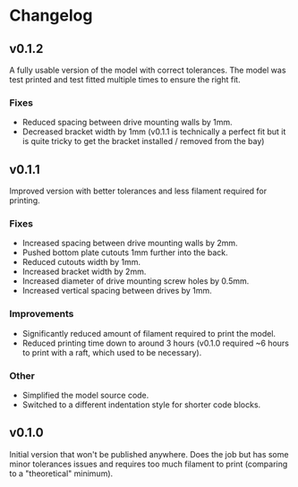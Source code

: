 Changelog
========

v0.1.2
------

A fully usable version of the model with correct tolerances. The model was test printed and test fitted multiple times to ensure the right fit.

### Fixes

* Reduced spacing between drive mounting walls by 1mm.
* Decreased bracket width by 1mm (v0.1.1 is technically a perfect fit but it is quite tricky to get the bracket installed / removed from the bay)

v0.1.1
------

Improved version with better tolerances and less filament required for printing.

### Fixes

* Increased spacing between drive mounting walls by 2mm.
* Pushed bottom plate cutouts 1mm further into the back.
* Reduced cutouts width by 1mm.
* Increased bracket width by 2mm.
* Increased diameter of drive mounting screw holes by 0.5mm.
* Increased vertical spacing between drives by 1mm.

### Improvements

* Significantly reduced amount of filament required to print the model.
* Reduced printing time down to around 3 hours (v0.1.0 required ~6 hours to print with a raft, which used to be necessary).

### Other

* Simplified the model source code.
* Switched to a different indentation style for shorter code blocks.

v0.1.0
------

Initial version that won't be published anywhere. Does the job but has some minor tolerances issues and requires too much filament to print (comparing to a "theoretical" minimum).
